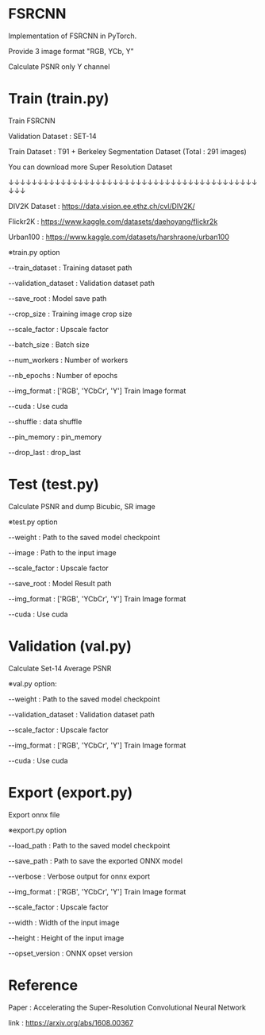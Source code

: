 # FSRCNN

Implementation of FSRCNN in PyTorch.


Provide 3 image format "RGB, YCb, Y"

Calculate PSNR only Y channel

# Train (train.py)

Train FSRCNN

Validation Dataset : SET-14

Train Dataset : T91 + Berkeley Segmentation Dataset (Total : 291 images)

You can download more Super Resolution Dataset

↓↓↓↓↓↓↓↓↓↓↓↓↓↓↓↓↓↓↓↓↓↓↓↓↓↓↓↓↓↓↓↓↓↓↓↓↓↓↓↓↓↓↓↓↓↓

DIV2K Dataset : https://data.vision.ee.ethz.ch/cvl/DIV2K/

Flickr2K : https://www.kaggle.com/datasets/daehoyang/flickr2k

Urban100 : https://www.kaggle.com/datasets/harshraone/urban100

※train.py option

  --train_dataset      :     Training dataset path

  --validation_dataset  :    Validation dataset path

  --save_root            :   Model save path

  --crop_size        :       Training image crop size

  --scale_factor       :     Upscale factor

  --batch_size          :    Batch size

  --num_workers         :    Number of workers

  --nb_epochs          :     Number of epochs

  --img_format        :      ['RGB', 'YCbCr', 'Y'] Train Image format

  --cuda              :      Use cuda

  --shuffle          :       data shuffle

  --pin_memory       :       pin_memory

  --drop_last        :       drop_last


# Test (test.py)

Calculate PSNR and dump Bicubic, SR image

※test.py option

  --weight           :       Path to the saved model checkpoint

  --image            :       Path to the input image

  --scale_factor     :       Upscale factor

  --save_root         :      Model Result path

  --img_format       :       ['RGB', 'YCbCr', 'Y'] Train Image format

  --cuda             :       Use cuda

# Validation (val.py)
Calculate Set-14 Average PSNR

※val.py option:

  --weight           :       Path to the saved model checkpoint

  --validation_dataset   :   Validation dataset path

  --scale_factor       :     Upscale factor

  --img_format        :      ['RGB', 'YCbCr', 'Y'] Train Image format

  --cuda             :       Use cuda

# Export (export.py)
Export onnx file

※export.py option

  --load_path        :      Path to the saved model checkpoint

  --save_path        :      Path to save the exported ONNX model

  --verbose           :     Verbose output for onnx export

  --img_format       :      ['RGB', 'YCbCr', 'Y'] Train Image format

  --scale_factor       :     Upscale factor

  --width             :     Width of the input image

  --height            :     Height of the input image

  --opset_version     :     ONNX opset version

# Reference

Paper : Accelerating the Super-Resolution Convolutional Neural Network

link : https://arxiv.org/abs/1608.00367
